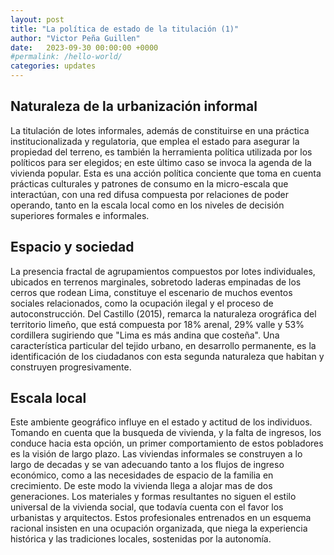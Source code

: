 ```yaml
---
layout: post
title: "La política de estado de la titulación (1)"
author: "Victor Peña Guillen"
date:   2023-09-30 00:00:00 +0000
#permalink: /hello-world/
categories: updates
---
```


## Naturaleza de la urbanización informal

La titulación de lotes informales, además de constituirse en una práctica institucionalizada y regulatoria, que emplea el estado para asegurar la propiedad del terreno, es también la herramienta política utilizada por los políticos para ser elegidos; en este último caso se invoca la agenda de la vivienda popular.
Esta es una acción política conciente que toma en cuenta prácticas culturales y patrones de consumo en la micro-escala que interactúan,  con una red difusa compuesta por relaciones de poder operando, tanto en la escala local como en los niveles de decisión superiores formales e informales.

## Espacio y sociedad

La presencia fractal de agrupamientos compuestos por lotes individuales, ubicados en terrenos marginales, sobretodo laderas empinadas de los cerros que rodean Lima, constituye el escenario de muchos eventos sociales relacionados, como la ocupación ilegal y el proceso de autoconstrucción.
Del Castillo (2015), remarca la naturaleza orográfica del territorio limeño, que está compuesta por 18% arenal, 29% valle y 53% cordillera sugiriendo que "Lima es más andina que costeña".
Una característica particular del tejido urbano, en desarrollo permanente, es la identificación de los ciudadanos con esta segunda naturaleza que habitan y construyen progresivamente.

## Escala local

Este ambiente geográfico influye en el estado y actitud de los individuos. Tomando en cuenta que la busqueda de vivienda, y la falta de ingresos, los conduce hacia esta opción, un primer comportamiento de estos pobladores es la visión de largo plazo. Las viviendas informales se construyen a lo largo de decadas y se van adecuando tanto a los flujos de ingreso económico, como a las necesidades de espacio de la familia en crecimiento. De este modo la vivienda llega a alojar mas de dos generaciones.
Los materiales y formas resultantes no siguen el estilo universal de la vivienda social, que todavía cuenta con el favor los urbanistas y arquitectos. Estos profesionales entrenados en un esquema racional insisten en una ocupación organizada, que niega la experiencia histórica y las tradiciones locales, sostenidas por la autonomía.
